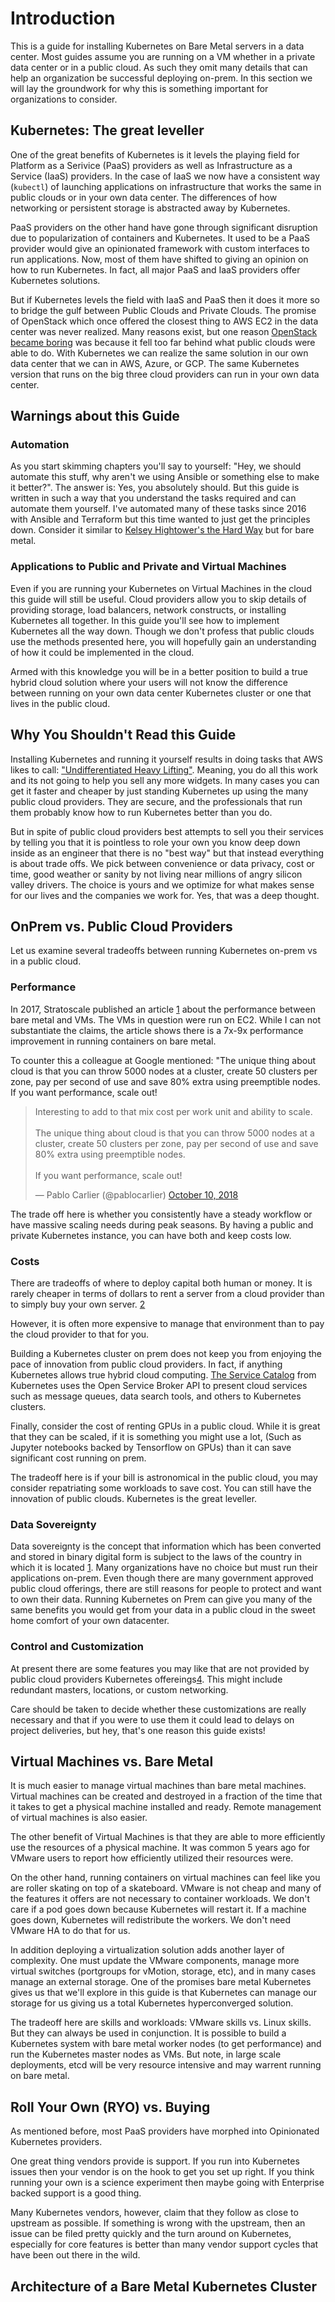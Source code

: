 # Introduction

This is a guide for installing Kubernetes on Bare Metal servers in a data center.  Most guides assume you are running on a VM whether in a private data center or in a public cloud.  As such they omit many details that can help an organization be successful deploying on-prem.  In this section we will lay the groundwork for why this is something important for organizations to consider.  

## Kubernetes: The great leveller

One of the great benefits of Kubernetes is it levels the playing field for Platform as a Serivice (PaaS) providers as well as Infrastructure as a Service (IaaS) providers.  In the case of IaaS we now have a consistent way (```kubectl```) of launching applications on infrastructure that works the same in public clouds or in your own data center.  The differences of how networking or persistent storage is abstracted away by Kubernetes.  

PaaS providers on the other hand have gone through significant disruption due to popularization of containers and Kubernetes.  It used to be a PaaS provider would give an opinionated framework with custom interfaces to run applications.  Now, most of them have shifted to giving an opinion on how to run Kubernetes.  In fact, all major PaaS and IaaS providers offer Kubernetes solutions.  

But if Kubernetes levels the field with IaaS and PaaS then it does it more so to bridge the gulf between Public Clouds and Private Clouds.  The promise of OpenStack which once offered the closest thing to AWS EC2 in the data center was never realized.  Many reasons exist, but one reason [OpenStack became boring](https://www.mirantis.com/blog/careful-wish-openstack-finally-boring/) was because it fell too far behind what public clouds were able to do.  With Kubernetes we can realize the same solution in our own data center that we can in AWS, Azure, or GCP.  The same Kubernetes version that runs on the big three cloud providers can run in your own data center.  

## Warnings about this Guide

### Automation

As you start skimming chapters you'll say to yourself:  "Hey, we should automate this stuff, why aren't we using Ansible or something else to make it better?".  The answer is: Yes, you absolutely should.  But this guide is written in such a way that you understand the tasks required and can automate them yourself.  I've automated many of these tasks since 2016 with Ansible and Terraform but this time wanted to just get the principles down.  Consider it similar to [Kelsey Hightower's the Hard Way](https://github.com/kelseyhightower/kubernetes-the-hard-way) but for bare metal.

### Applications to Public and Private and Virtual Machines

Even if you are running your Kubernetes on Virtual Machines in the cloud this guide will still be useful.  Cloud providers allow you to skip details of providing storage, load balancers, network constructs, or installing Kubernetes all together.  In this guide you'll see how to implement Kubernetes all the way down. Though we don't profess that public clouds use the methods presented here, you will hopefully gain an understanding of how it could be implemented in the cloud.  

Armed with this knowledge you will be in a better position to build a true hybrid cloud solution where your users will not know the difference between running on your own data center Kubernetes cluster or one that lives in the public cloud. 

## Why You Shouldn't Read this Guide

Installing Kubernetes and running it yourself results in doing tasks that AWS likes to call: ["Undifferentiated Heavy Lifting"](https://www.cio.co.nz/article/466635/amazon_cto_stop_spending_money_undifferentiated_heavy_lifting_/).  Meaning, you do all this work and its not going to help you sell any more widgets.  In many cases you can get it faster and cheaper by just standing Kubernetes up using the many public cloud providers.  They are secure, and the professionals that run them probably know how to run Kubernetes better than you do.  

But in spite of public cloud providers best attempts to sell you their services by telling you that it is pointless to role your own you know deep down inside as an engineer that there is no "best way" but that instead everything is about trade offs.  We pick between convenience or data privacy, cost or time, good weather or sanity by not living near millions of angry silicon valley drivers.  The choice is yours and we optimize for what makes sense for our lives and the companies we work for.  Yes, that was a deep thought.  

## OnPrem vs. Public Cloud Providers

Let us examine several tradeoffs between running Kubernetes on-prem vs in a public cloud.

### Performance

In 2017, Stratoscale published an article [1](https://www.stratoscale.com/blog/containers/running-containers-on-bare-metal/) about the performance between bare metal and VMs. The VMs in question were run on EC2.  While I can not substantiate the claims, the article shows there is a 7x-9x performance improvement in running containers on bare metal.

To counter this a colleague at Google mentioned:  "The unique thing about cloud is that you can throw 5000 nodes at a cluster, create 50 clusters per zone, pay per second of use and save 80% extra using preemptible nodes.  If you want performance, scale out!

<blockquote class="twitter-tweet" data-lang="en"><p lang="en" dir="ltr">Interesting to add to that mix cost per work unit and ability to scale.<br><br>The unique thing about cloud is that you can throw 5000 nodes at a cluster, create 50 clusters per zone, pay per second of use and save 80% extra using preemptible nodes.<br><br>If you want performance, scale out!</p>&mdash; Pablo Carlier (@pablocarlier) <a href="https://twitter.com/pablocarlier/status/1050078195054272512?ref_src=twsrc%5Etfw">October 10, 2018</a></blockquote>
<script async src="https://platform.twitter.com/widgets.js" charset="utf-8"></script>

The trade off here is whether you consistently have a steady workflow or have massive scaling needs during peak seasons.  By having a public and private Kubernetes instance, you can have both and keep costs low. 

### Costs

There are tradeoffs of where to deploy capital both human or money.  It is rarely cheaper in terms of dollars to rent a server from a cloud provider than to simply buy your own server. [2](https://blog.serverdensity.com/cloud-vs-colocation/) 

However, it is often more expensive to manage that environment than to pay the cloud provider to that for you.  

Building a Kubernetes cluster on prem does not keep you from enjoying the pace of innovation from public cloud providers.  In fact, if anything Kubernetes allows true hybrid cloud computing.  [The Service Catalog](https://kubernetes.io/docs/concepts/extend-kubernetes/service-catalog/) from Kubernetes uses the Open Service Broker API to present cloud services such as message queues, data search tools, and others to Kubernetes clusters.  

Finally, consider the cost of renting GPUs in a public cloud.  While it is great that they can be scaled, if it is something you might use a lot, (Such as Jupyter notebooks backed by Tensorflow on GPUs) than it can save significant cost running on prem. 

The tradeoff here is if your bill is astronomical in the public cloud, you may consider repatriating some workloads to save cost. You can still have the innovation of public clouds.  Kubernetes is the great leveller.


### Data Sovereignty

Data sovereignty is the concept that information which has been converted and stored in binary digital form is subject to the laws of the country in which it is located [1](https://whatis.techtarget.com/definition/data-sovereignty).  Many organizations have no choice but must run their applications on-prem.  Even though there are many government approved public cloud offerings, there are still reasons for people to protect and want to own their data. Running Kubernetes on Prem can give you many of the same benefits you would get from your data in a public cloud in the sweet home comfort of your own datacenter.  

### Control and Customization

At present there are some features you may like that are not provided by public cloud providers Kubernetes offereings[4](https://kubedex.com/google-gke-vs-microsoft-aks-vs-amazon-eks/).  This might include redundant masters, locations, or custom networking.  

Care should be taken to decide whether these customizations are really necessary and that if you were to use them it could lead to delays on project deliveries, but hey, that's one reason this guide exists!

## Virtual Machines vs. Bare Metal

It is much easier to manage virtual machines than bare metal machines.  Virtual machines can be created and destroyed in a fraction of the time that it takes to get a physical machine installed and ready.  Remote management of virtual machines is also easier.  

The other benefit of Virtual Machines is that they are able to more efficiently use the resources of a physical machine.  It was common 5 years ago for VMware users to report how efficiently utilized their resources were.  

On the other hand, running containers on virtual machines can feel like you are roller skating on top of a skateboard.  VMware is not cheap and many of the features it offers are not necessary to container workloads.  We don't care if a pod goes down because Kubernetes will restart it.  If a machine goes down, Kubernetes will redistribute the workers.  We don't need VMware HA to do that for us.  

In addition deploying a virtualization solution adds another layer of complexity.  One must update the VMware components, manage more virtual switches (portgroups for vMotion, storage, etc), and in many cases manage an external storage.  One of the promises bare metal Kubernetes gives us that we'll explore in this guide is that Kubernetes can manage our storage for us giving us a total Kubernetes hyperconverged solution.  

The tradeoff here are skills and workloads:  VMware skills vs. Linux skills.  But they can always be used in conjunction.  It is possible to build a Kubernetes system with bare metal worker nodes (to get performance) and run the Kubernetes master nodes as VMs. But note, in large scale deployments, etcd will be very resource intensive and may warrent running on bare metal. 

## Roll Your Own (RYO) vs. Buying 

As mentioned before, most PaaS providers have morphed into Opinionated Kubernetes providers. 

One great thing vendors provide is support.  If you run into Kubernetes issues then your vendor is on the hook to get you set up right. If you think running your own is a science experiment then maybe going with Enterprise backed support is a good thing.  

Many Kubernetes vendors, however, claim that they follow as close to upstream as possible.  If something is wrong with the upstream, then an issue can be filed pretty quickly and the turn around on Kubernetes, especially for core features is better than many vendor support cycles that have been out there in the wild. 


## Architecture of a Bare Metal Kubernetes Cluster